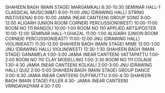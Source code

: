 SHAHEEN BAGH (MAIN STAGE)
MARGAMKALI 8:30-10:30
SEMINAR HALL-1
CLASSICAL MUSIC(M&F) 9:00-11:00
JNU (DRAWING HALL)
STRING INST(VEENA) 9:00-10:00
JAMIA (NEAR CANTEEN)
GROUP SONG 9:00-12:00
ALIGARH (UNION ROOM CORNER)
PERCUSSION(WEST) 10:00-11:00
ROOM NO 111
RANGOLI 10:00-1:00
ROOM NO 110
APPLIED ARTS/POSTER 10:00-12:00
SEMINAR HALL-1
GHAZAL 11:00-1:00
ALIGARH (UNION ROOM CORNER)
PERCUSSION(EAST) 11:00-12:00
JNU (DRAWING HALL)
VIOLIN(EAST) 11:30-12:00
SHAHEEN BAGH (MAIN STAGE)
MIME 12:00-1:00
JNU (DRAWING HALL)
VIOLIN(WEST) 12:30-1:30
SHAHEEN BAGH (MAIN STAGE)
GANAMELA 1:00-3:00
JAMIA (NEAR CANTEEN)
VATTAPATTU 1:00-2:00
ROOM NO 110
CLAY MODELLING 1:00-3:30
ROOM NO 111
COLAGE 1:30-4:30
JAMIA (NEAR CANTEEN)
KOLKALI 2:00-3:00
JNU (DRAWING HALL)
QUIZ 2:00-5:00
SHAHEEN BAGH (MAIN STAGE)
GROUP DANCE 3:00-4:30
JAMIA (NEAR CANTEEN)
DUFFMUTTU 3:00-4:30
SHAHEEN BAGH (MAIN STAGE)
FILLER 4:30-
JAMIA (NEAR CANTEEN)
VRINDAVADYAM 4:30-7:00
